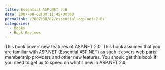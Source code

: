 ```yaml
---
title: Essential ASP.NET 2.0
date: 2007-08-02T00:11:45+00:00
permalink: /2007/08/02/essential-asp-net-2-0/
categories:
  - Books
  - Book Reviews
---
```

This book covers new features of ASP.NET 2.0. This book assumes that you are familiar with ASP.NET (Essential ASP.NET) as such it covers web parts, membership providers and other new features. You should get this book if you need to get up to speed on what's new in ASP.NET 2.0.
